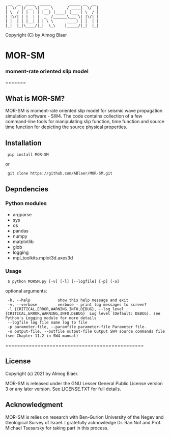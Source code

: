 	 __  __  ____  _____        _____ __  __ 
	|  \/  |/ __ \|  __ \      / ____|  \/  |
	| \  / | |  | | |__) |____| (___ | \  / |
	| |\/| | |  | |  _  /______\___ \| |\/| |
	| |  | | |__| | | \ \      ____) | |  | |
	|_|  |_|\____/|_|  \_\    |_____/|_|  |_|
 
Copyright (C) by Almog Blaer 
 
# MOR-SM
### moment-rate oriented slip model

=======


## What is MOR-SM?

MOR-SM is moment-rate oriented slip model for seismic wave propagation simulation software - SW4.
The code contains collection of a few command-line tools for manipulating slip function, time function and 
source time function for depicting the source physical properties.


## Installation


     pip install MOR-SM

or 

     git clone https://github.com/ABlaer/MOR-SM.git


## Depndencies

### Python modules

* argparse
* sys
* os
* pandas
* numpy
* matplotlib
* glob
* logging
* mpl_toolkits.mplot3d.axes3d

### Usage

     $ python MORSM.py [-v] [-l] [--logfile] [-p] [-o]

optional arguments:

     -h, --help            show this help message and exit
     -v, --verbose         verbose - print log messages to screen?
     -l {CRITICAL,ERROR,WARNING,INFO,DEBUG}, --log_level {CRITICAL,ERROR,WARNING,INFO,DEBUG}  Log level (Default: DEBUG). see Python's Logging module for more details
     --logfile log file name log to file
     -p parameter-file, --paramfile parameter-file Parameter file.
     -o output-file, --outfile output-file Output SW4 source commands file (see Chapter 11.2 in SW4 manual)

===============================================




## License

Copyright (c) 2021 by Almog Blaer.

MOR-SM is released under the GNU Lesser General Public License version 3 or any later version. See LICENSE.TXT for full details.


## Acknowledgment

MOR-SM is relies on research with  Ben-Gurion University of the Negev and Geological Survey of Israel.
I gratefully acknowledge Dr. Ran Nof and Prof. Michael Tsesarsky for taking part in this process. 
